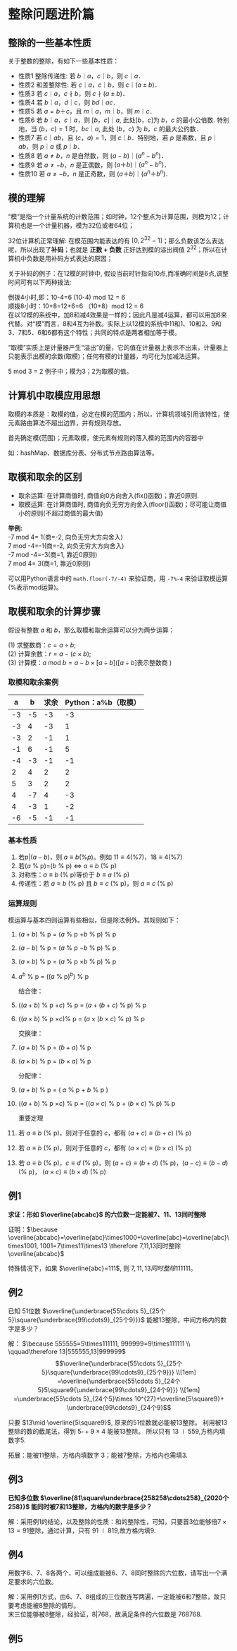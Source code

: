 # 整除问题进阶篇

## 整除的一些基本性质

关于整数的整除，有如下一些基本性质：  

- 性质1 整除传递性: 若 $b｜a，c｜b，$则 $c｜a$．  
- 性质2 和差整除性: 若 $c｜a，c｜b，$则 $c｜(a±b)$．  
- 性质3 若 $c｜a，c\nmid b，$则 $c \nmid (a±b)$．  
- 性质4 若 $b｜a，d｜c，$则 $bd｜ac$．  
- 性质5 若 $a=b＋c$，且 $m｜a，m｜b$，则 $m｜c$．  
- 性质6 若 $b｜a，c｜a$，则 $[b，c]｜a$, 此处$[b，c]$为 $b，c$ 的最小公倍数. 特别地，当 $(b，c)=1$ 时，$bc｜a$, 此处 $(b，c)$ 为 $b，c$ 的最大公约数．  
- 性质7 若 $c｜ab$，且 $(c，a)=1$，则 $c｜b$．特别地，若 $p$ 是素数，且 $p｜ab$，则 $p｜a$ 或 $p｜b$．  
- 性质8 若 $a≠b，n$ 是自然数，则 $(a-b)｜(a^n-b^n)$．  
- 性质9 若 $a≠-b，n$ 是正偶数，则 $(a＋b)｜(a^n-b^n)$．  
- 性质10 若 $a≠-b，n$ 是正奇数，则 $(a＋b)｜(a^n＋b^n)$．

## 模的理解

“模”是指一个计量系统的计数范围；如时钟，12个整点为计算范围，则模为12；计算机也是一个计量机器，模为32位或者64位；

32位计算机正常理解: 在模范围内能表达的有 $[0, 2^{32}-1]$；那么负数该怎么表达呢，所以出现了**补码**；也就是 **正数 + 负数** 正好达到模的溢出阀值 $2^{32}$；所以在计算机中负数是用补码方式表达的原因；

关于补码的例子：在12模的时钟中, 假设当前时针指向10点,而准确时间是6点,调整时间可有以下两种拨法:  

倒拨4小时,即：10-4=6 (10-4) mod 12 = 6  
顺拨8小时：10+8=12+6=6 （10+8）mod 12 = 6  
在以12模的系统中，加8和减4效果是一样的；因此凡是减4运算，都可以用加8来代替。对“模”而言，8和4互为补数。实际上以12模的系统中11和1、10和2、9和3、7和5、6和6都有这个特性；共同的特点是两者相加等于模。

“取模”实质上是计量器产生“溢出”的量，它的值在计量器上表示不出来，计量器上只能表示出模的余数(取模)；任何有模的计量器，均可化为加减法运算。

5 mod 3 = 2 例子中；模为3；2为取模的值。

## 计算机中取模应用思想

取模的本质是：取模的值，必定在模的范围内；所以，计算机领域引用该特性，使元素路由算法不超出边界，并有规则存放。

首先确定模(范围)；元素取模，使元素有规则的落入模的范围内的容器中

如：hashMap、数据库分表、分布式节点路由算法等。

## 取模和取余的区别

- 取余运算: 在计算商值时, 商值向0方向舍入(fix()函数)；靠近0原则.   
- 取模运算: 在计算商值时, 商值向负无穷方向舍入(floor()函数)；尽可能让商值小的原则(不超过商值的最大值)    

**举例:**   
-7 mod  4= 1(商=-2, 向负无穷大方向舍入)   
 7 mod -4=-1(商=-2, 向负无穷大方向舍入)  
-7 mod -4=-3(商=1, 靠近0原则)   
 7 mod  4= 3(商=1, 靠近0原则)

可以用Python语言中的 `math.floor(-7/-4)` 来验证商，用 `-7%-4` 来验证取模运算(%表示mod运算)。

## 取模和取余的计算步骤

假设有整数 $a$ 和 $b$，那么取模和取余运算可以分为两步运算：
 
(1) 求整数商：$c = a \div b$;  
(2) 计算余数：$r = a - (c\times b)$;  
(3) 计算模：$a \mathbin{\text{mod}} b = a - b\times[a\div b] ([a \div b]$表示整数商 $)$

### 取模和取余案例

|a|	b|	求余|Python：a%b（取模）|
|---|---|---|---|
|-3|-5|	-3|-3|
|-3|4 |	-3|	1|
|-3|2 |	-1|	1|
|-1|6 |	-1|	5|
|-4|-3|	-1|-1|
|2 | 4|	2|	2|
|5 | 3|	2|	2|
|4 |-7|	4| -3|
|4 |-3|	1| -2|
|-6|-5|	-1|-1|

### 基本性质

1. 若$p|(a-b)$，则 $a≡b (\mathbin{\%} p)$。例如 $11 ≡ 4 (\mathbin{\%} 7)， 18 ≡ 4(\mathbin{\%} 7)$
2. 若($a$ % p)=($b$ % p) $\iff$ $a≡b$ (% p)
3. 对称性：$a≡b$ (% p)等价于 $b≡a$ (% p)
4. 传递性：若 $a≡b$ (% p) 且 $b≡c$ (% p)，则 $a≡c$ (% p)

### 运算规则

模运算与基本四则运算有些相似，但是除法例外。其规则如下：
1. ($a + b$) % p = ($a$ % p $+ b$ % p) % p 
2. ($a - b$) % p = ($a$ % p $- b$ % p) % p
3. ($a \times b$) % p = ($a$ % p $\times b$ % p) % p
4. $a ^ b$ % p = (($a$ % p)$^b$) % p  

    结合律：  
5. ($(a+b)$ % p $+ c$) % p = ($a + (b+c)$ % p) % p  
6. ($(a\times b)$ % p $\times c$)% p = ($a \times (b\times c)$ % p) % p  

    交换律：  
7. $(a + b)$ % p = $(b+a)$ % p  
8. $(a \times b)$ % p = $(b \times a)$ % p

    分配律：
9. $(a+b)$ % p = ( $a$ % p + $b$ % p )
10. ($(a +b)$ % p $\times c$) % p = ($(a \times c)$ % p + $(b \times c)$ % p) % p  

    重要定理
11. 若 $a≡b$ (% p)，则对于任意的 $c$，都有 $(a + c) ≡ (b + c)$ (% p)
12. 若 $a≡b$ (% p)，则对于任意的 $c$，都有 $(a \times c) ≡ (b \times c)$ (% p)
13. 若 $a≡b$ (% p)，$c≡d$ (% p)，则 $(a + c) ≡ (b + d)$ (% p)，$(a - c) ≡ (b - d)$ (% p)，
$(a \times c) ≡ (b \times d)$ (% p)

## 例1

**求证：形如 $\overline{abcabc}$ 的六位数一定能被7、11、13同时整除**

证明：$\because \overline{abcabc}=\overline{abc}\times1000+\overline{abc}=\overline{abc}\times1001, 1001=7\times11\times13 \therefore 7,11,13同时整除 \overline{abcabc}$  

特殊情况下，如果 $\overline{abc}=111$, 则 $7,11,13同时整除111111$。

## 例2

已知 51位数 $\overline{\underbrace{55\cdots 5}_{25个5}\square{\underbrace{99\cdots9}_{25个9}}}$ 能被13整除，中间方格内的数字是多少？

解：  $\because 555555=5\times111111, 999999=9\times111111 \\ \qquad\therefore 13|555555,13|999999$    
$$\overline{\underbrace{55\cdots 5}_{25个5}\square{\underbrace{99\cdots9}_{25个9}}} \\[1em]
=\overline{\underbrace{55\cdots 5}_{24个5}5\square9{\underbrace{99\cdots9}_{24个9}}} \\[1em]
=\underbrace{55\cdots 5}_{24个5}\times 10^{27}+\overline{5\square9}+ \underbrace{99\cdots9}_{24个9}$$

只要 $13\mid \overline{5\square9}$, 原来的51位数就必能被13整除。
利用被13整除的数的截尾法，得到 $5\square+9\times4$ 能被13整除。
所以只有 $13\mid 559$,方格内填数字5.

拓展：能被11整除，方格内填数字 3；能被7整除，方格内也需填3.

## 例3 

**已知多位数 $\overline{81\square\underbrace{258258\cdots258}_{2020个258}}$ 能同时被7和13整除，方格内的数字是多少？**

解：采用例1的结论，以及整除的性质：和的整除性，可知，只要首3位能够倍$7\times13=91$整除，通过计算，只有 $91\mid 819$,故方格内填9.

## 例4

用数字6、7、8各两个，可以组成能被6、7、8同时整除的六位数，请写出一个满足要求的六位数。

解：采用例1方式，由6、7、8组成的三位数连写两遍，一定能被6和7整除，故只要考虑能被8整除的情形。   
末三位能够被8整除，经验证，8|768，故满足条件的六位数是 768768.

## 例5


